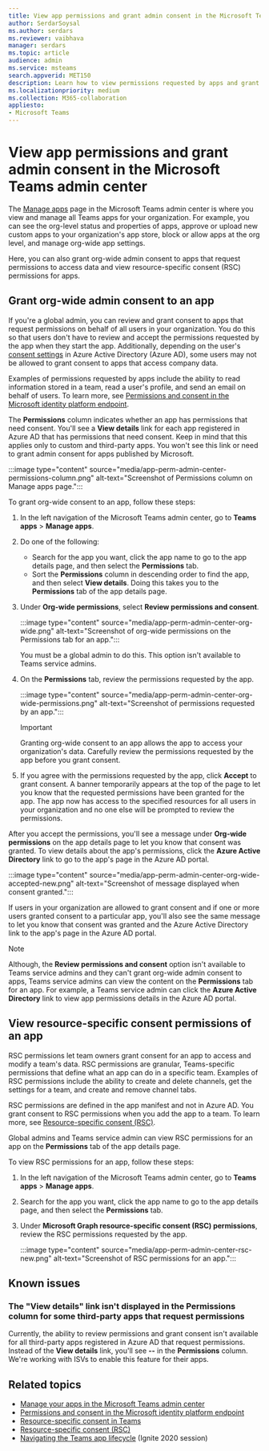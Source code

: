 ```yaml
---
title: View app permissions and grant admin consent in the Microsoft Teams admin center
author: SerdarSoysal
ms.author: serdars
ms.reviewer: vaibhava
manager: serdars
ms.topic: article
audience: admin
ms.service: msteams
search.appverid: MET150
description: Learn how to view permissions requested by apps and grant admin consent to apps on the Manage apps page of the Microsoft Teams admin center. 
ms.localizationpriority: medium
ms.collection: M365-collaboration
appliesto: 
- Microsoft Teams
---
```


# View app permissions and grant admin consent in the Microsoft Teams admin center

The [Manage apps](manage-apps.md) page in the Microsoft Teams admin center is where you view and manage all Teams apps for your organization. For example, you can see the org-level status and properties of apps, approve or upload new custom apps to your organization's app store, block or allow apps at the org level, and manage org-wide app settings.

Here, you can also grant org-wide admin consent to apps that request permissions to access data and view resource-specific consent (RSC) permissions for apps.

## Grant org-wide admin consent to an app

If you're a global admin, you can review and grant consent to apps that request permissions on behalf of all users in your organization. You do this so that users don't have to review and accept the permissions requested by the app when they start the app. Additionally, depending on the user's [consent settings](/azure/active-directory/manage-apps/configure-user-consent) in Azure Active Directory (Azure AD), some users may not be allowed to grant consent to apps that access company data.

Examples of permissions requested by apps include the ability to read information stored in a team, read a user's profile, and send an email on behalf of users. To learn more, see [Permissions and consent in the Microsoft identity platform endpoint](/azure/active-directory/develop/v2-permissions-and-consent). 

The **Permissions** column indicates whether an app has permissions that need consent. You'll see a **View details** link for each app registered in Azure AD that has permissions that need consent. Keep in mind that this applies only to custom and third-party apps. You won't see this link or need to grant admin consent for apps published by Microsoft.

:::image type="content" source="media/app-perm-admin-center-permissions-column.png" alt-text="Screenshot of Permissions column on Manage apps page.":::

To grant org-wide consent to an app, follow these steps:

1. In the left navigation of the Microsoft Teams admin center, go to **Teams apps** > **Manage apps**.
2. Do one of the following:
    - Search for the app you want, click the app name to go to the app details page, and then select the **Permissions** tab.
    - Sort the **Permissions** column in descending order to find the app, and then select **View details**. Doing this takes you to the **Permissions** tab of the app details page.

3. Under **Org-wide permissions**, select **Review permissions and consent**.

    :::image type="content" source="media/app-perm-admin-center-org-wide.png" alt-text="Screenshot of org-wide permissions on the Permissions tab for an app.":::

    You must be a global admin to do this. This option isn't available to Teams service admins.

4. On the **Permissions** tab, review the permissions requested by the app.

    :::image type="content" source="media/app-perm-admin-center-org-wide-permissions.png" alt-text="Screenshot of permissions requested by an app.":::

    > [!IMPORTANT]
    > Granting org-wide consent to an app allows the app to access your organization's data. Carefully review the permissions requested by the app before you grant consent.
5. If you agree with the permissions requested by the app, click **Accept** to grant consent. A banner temporarily appears at the top of the page to let you know that the requested permissions have been granted for the app. The app now has access to the specified resources for all users in your organization and no one else will be prompted to review the permissions.

After you accept the permissions, you'll see a message under **Org-wide permissions** on the app details page to let you know that consent was granted. To view details about the app's permissions, click the **Azure Active Directory** link to go to the app's page in the Azure AD portal.

:::image type="content" source="media/app-perm-admin-center-org-wide-accepted-new.png" alt-text="Screenshot of message displayed when consent granted.":::

If users in your organization are allowed to grant consent and if one or more users granted consent to a particular app, you'll also see the same message to let you know that consent was granted and the Azure Active Directory link to the app's page in the Azure AD portal.

> [!NOTE]
> Although, the **Review permissions and consent** option isn't available to Teams service admins and they can't grant org-wide admin consent to apps, Teams service admins can view the content on the **Permissions** tab for an app. For example, a Teams service admin can click the **Azure Active Directory** link to view app permissions details in the Azure AD portal. 

## View resource-specific consent permissions of an app

RSC permissions let team owners grant consent for an app to access and modify a team's data. RSC permissions are granular, Teams-specific permissions that define what an app can do in a specific team. Examples of RSC permissions include the ability to create and delete channels, get the settings for a team, and create and remove channel tabs. 

RSC permissions are defined in the app manifest and not in Azure AD. You grant consent to RSC permissions when you add the app to a team. To learn more, see [Resource-specific consent (RSC)](/microsoftteams/platform/graph-api/rsc/resource-specific-consent).

Global admins and Teams service admin can view RSC permissions for an app on the **Permissions** tab of the app details page. 

To view RSC permissions for an app, follow these steps:

1. In the left navigation of the Microsoft Teams admin center, go to **Teams apps** > **Manage apps**.
2. Search for the app you want, click the app name to go to the app details page, and then select the **Permissions** tab.
3. Under **Microsoft Graph resource-specific consent (RSC) permissions**, review the RSC permissions requested by the app.

    :::image type="content" source="media/app-perm-admin-center-rsc-new.png" alt-text="Screenshot of RSC permissions for an app.":::

## Known issues

### The "View details" link isn't displayed in the Permissions column for some third-party apps that request permissions

Currently, the ability to review permissions and grant consent isn't available for all third-party apps registered in Azure AD that request permissions. Instead of the **View details** link, you'll see **--** in the **Permissions** column. We're working with ISVs to enable this feature for their apps.

## Related topics

- [Manage your apps in the Microsoft Teams admin center](manage-apps.md)
- [Permissions and consent in the Microsoft identity platform endpoint](/azure/active-directory/develop/v2-permissions-and-consent)
- [Resource-specific consent in Teams](resource-specific-consent.md)
- [Resource-specific consent (RSC)](/microsoftteams/platform/graph-api/rsc/resource-specific-consent)
- [Navigating the Teams app lifecycle](https://aka.ms/PR132) (Ignite 2020 session)